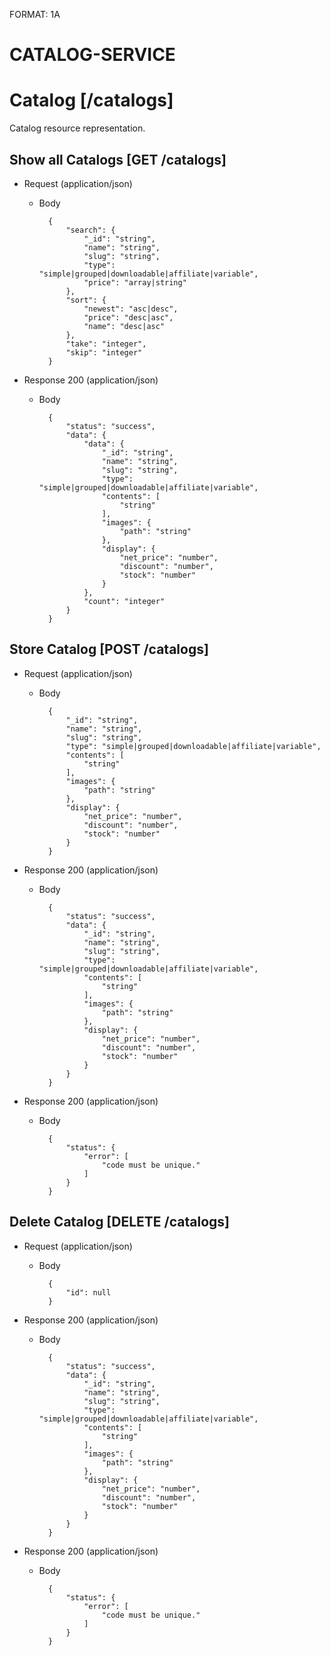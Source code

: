 FORMAT: 1A

# CATALOG-SERVICE

# Catalog [/catalogs]
Catalog  resource representation.

## Show all Catalogs [GET /catalogs]


+ Request (application/json)
    + Body

            {
                "search": {
                    "_id": "string",
                    "name": "string",
                    "slug": "string",
                    "type": "simple|grouped|downloadable|affiliate|variable",
                    "price": "array|string"
                },
                "sort": {
                    "newest": "asc|desc",
                    "price": "desc|asc",
                    "name": "desc|asc"
                },
                "take": "integer",
                "skip": "integer"
            }

+ Response 200 (application/json)
    + Body

            {
                "status": "success",
                "data": {
                    "data": {
                        "_id": "string",
                        "name": "string",
                        "slug": "string",
                        "type": "simple|grouped|downloadable|affiliate|variable",
                        "contents": [
                            "string"
                        ],
                        "images": {
                            "path": "string"
                        },
                        "display": {
                            "net_price": "number",
                            "discount": "number",
                            "stock": "number"
                        }
                    },
                    "count": "integer"
                }
            }

## Store Catalog [POST /catalogs]


+ Request (application/json)
    + Body

            {
                "_id": "string",
                "name": "string",
                "slug": "string",
                "type": "simple|grouped|downloadable|affiliate|variable",
                "contents": [
                    "string"
                ],
                "images": {
                    "path": "string"
                },
                "display": {
                    "net_price": "number",
                    "discount": "number",
                    "stock": "number"
                }
            }

+ Response 200 (application/json)
    + Body

            {
                "status": "success",
                "data": {
                    "_id": "string",
                    "name": "string",
                    "slug": "string",
                    "type": "simple|grouped|downloadable|affiliate|variable",
                    "contents": [
                        "string"
                    ],
                    "images": {
                        "path": "string"
                    },
                    "display": {
                        "net_price": "number",
                        "discount": "number",
                        "stock": "number"
                    }
                }
            }

+ Response 200 (application/json)
    + Body

            {
                "status": {
                    "error": [
                        "code must be unique."
                    ]
                }
            }

## Delete Catalog [DELETE /catalogs]


+ Request (application/json)
    + Body

            {
                "id": null
            }

+ Response 200 (application/json)
    + Body

            {
                "status": "success",
                "data": {
                    "_id": "string",
                    "name": "string",
                    "slug": "string",
                    "type": "simple|grouped|downloadable|affiliate|variable",
                    "contents": [
                        "string"
                    ],
                    "images": {
                        "path": "string"
                    },
                    "display": {
                        "net_price": "number",
                        "discount": "number",
                        "stock": "number"
                    }
                }
            }

+ Response 200 (application/json)
    + Body

            {
                "status": {
                    "error": [
                        "code must be unique."
                    ]
                }
            }